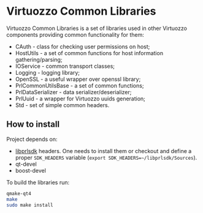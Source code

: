 Virtuozzo Common Libraries
=============

Virtuozzo Common Libraries is a set of libraries used in other Virtuozzo
components providing common functionality for them:

- CAuth - class for checking user permissions on host;
- HostUtils - a set of common functions for host information gathering/parsing;
- IOService - common transport classes;
- Logging - logging library;
- OpenSSL - a useful wrapper over openssl library;
- PrlCommonUtilsBase - a set of common functions;
- PrlDataSerializer - data serializer/deserializer;
- PrlUuid - a wrapper for Virtuozzo uuids generation;
- Std - set of simple common headers.

How to install
--------------

Project depends on:

- [libprlsdk](https://src.openvz.org/scm/ovz/libprlsdk.git) headers.
  One needs to install them or checkout and define a proper `SDK_HEADERS` variable
  (`export SDK_HEADERS=~/libprlsdk/Sources`).
- qt-devel
- boost-devel

To build the libraries run:

```bash
qmake-qt4
make
sudo make install
```
